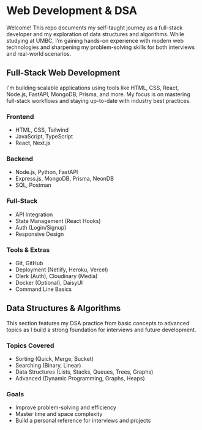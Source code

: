 # **Web Development & DSA**

Welcome! This repo documents my self-taught journey as a full-stack developer and my exploration of data structures and algorithms. While studying at UMBC, I’m gaining hands-on experience with modern web technologies and sharpening my problem-solving skills for both interviews and real-world scenarios.

## **Full-Stack Web Development**

I'm building scalable applications using tools like HTML, CSS, React, Node.js, FastAPI, MongoDB, Prisma, and more. My focus is on mastering full-stack workflows and staying up-to-date with industry best practices.

### **Frontend**
- HTML, CSS, Tailwind  
- JavaScript, TypeScript  
- React, Next.js  

### **Backend**
- Node.js, Python, FastAPI  
- Express.js, MongoDB, Prisma, NeonDB  
- SQL, Postman  

### **Full-Stack**
- API Integration  
- State Management (React Hooks)  
- Auth (Login/Signup)  
- Responsive Design  

### **Tools & Extras**
- Git, GitHub  
- Deployment (Netlify, Heroku, Vercel)  
- Clerk (Auth), Cloudinary (Media)  
- Docker (Optional), DaisyUI  
- Command Line Basics  

## **Data Structures & Algorithms**

This section features my DSA practice from basic concepts to advanced topics as I build a strong foundation for interviews and future development.

### **Topics Covered**
- Sorting (Quick, Merge, Bucket)  
- Searching (Binary, Linear)  
- Data Structures (Lists, Stacks, Queues, Trees, Graphs)  
- Advanced (Dynamic Programming, Graphs, Heaps)  

### **Goals**
- Improve problem-solving and efficiency  
- Master time and space complexity  
- Build a personal reference for interviews and projects  